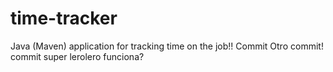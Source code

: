 # time-tracker
Java (Maven) application for tracking time on the job!!
Commit 
Otro commit!
commit super lerolero
funciona?
